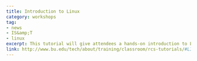 ```yaml
---
title: Introduction to Linux
category: workshops
tag: 
- news
- IS&amp;T
- linux 
excerpt: This tutorial will give attendees a hands-on introduction to Linux. Topics covered will include a short history of Linux, logging in with ssh, the Bash shell and shell scripts, I/O redirection (pipes), file system navigation, and job control. Time permitting, attendees will edit, compile, and run a simple C program.
link: http://www.bu.edu/tech/about/training/classroom/rcs-tutorials/#LINUX_INTRO
---
```

